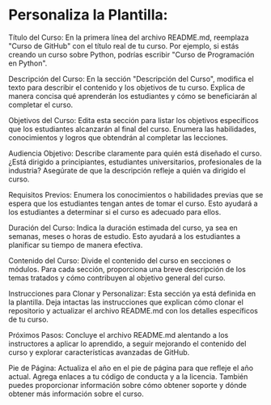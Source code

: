 # Personaliza la Plantilla:

Título del Curso:
En la primera línea del archivo README.md, reemplaza "Curso de GitHub" con el título real de tu curso. Por ejemplo, si estás creando un curso sobre Python, podrías escribir "Curso de Programación en Python".

Descripción del Curso:
En la sección "Descripción del Curso", modifica el texto para describir el contenido y los objetivos de tu curso. Explica de manera concisa qué aprenderán los estudiantes y cómo se beneficiarán al completar el curso.

Objetivos del Curso:
Edita esta sección para listar los objetivos específicos que los estudiantes alcanzarán al final del curso. Enumera las habilidades, conocimientos y logros que obtendrán al completar las lecciones.

Audiencia Objetivo:
Describe claramente para quién está diseñado el curso. ¿Está dirigido a principiantes, estudiantes universitarios, profesionales de la industria? Asegúrate de que la descripción refleje a quién va dirigido el curso.

Requisitos Previos:
Enumera los conocimientos o habilidades previas que se espera que los estudiantes tengan antes de tomar el curso. Esto ayudará a los estudiantes a determinar si el curso es adecuado para ellos.

Duración del Curso:
Indica la duración estimada del curso, ya sea en semanas, meses o horas de estudio. Esto ayudará a los estudiantes a planificar su tiempo de manera efectiva.

Contenido del Curso:
Divide el contenido del curso en secciones o módulos. Para cada sección, proporciona una breve descripción de los temas tratados y cómo contribuyen al objetivo general del curso.

Instrucciones para Clonar y Personalizar:
Esta sección ya está definida en la plantilla. Deja intactas las instrucciones que explican cómo clonar el repositorio y actualizar el archivo README.md con los detalles específicos de tu curso.

Próximos Pasos:
Concluye el archivo README.md alentando a los instructores a aplicar lo aprendido, a seguir mejorando el contenido del curso y explorar características avanzadas de GitHub.

Pie de Página:
Actualiza el año en el pie de página para que refleje el año actual. Agrega enlaces a tu código de conducta y a la licencia. También puedes proporcionar información sobre cómo obtener soporte y dónde obtener más información sobre el curso.